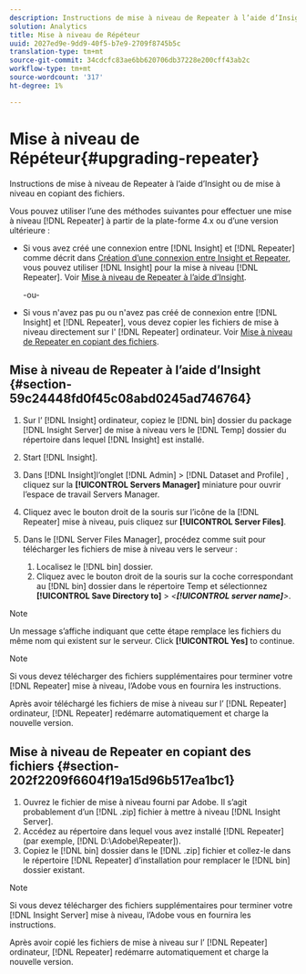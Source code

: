 ```yaml
---
description: Instructions de mise à niveau de Repeater à l’aide d’Insight ou de mise à niveau en copiant des fichiers.
solution: Analytics
title: Mise à niveau de Répéteur
uuid: 2027ed9e-9dd9-40f5-b7e9-2709f8745b5c
translation-type: tm+mt
source-git-commit: 34cdcfc83ae6bb620706db37228e200cff43ab2c
workflow-type: tm+mt
source-wordcount: '317'
ht-degree: 1%

---
```



# Mise à niveau de Répéteur{#upgrading-repeater}

Instructions de mise à niveau de Repeater à l’aide d’Insight ou de mise à niveau en copiant des fichiers.

Vous pouvez utiliser l’une des méthodes suivantes pour effectuer une mise à niveau [!DNL Repeater] à partir de la plate-forme 4.x ou d’une version ultérieure :

* Si vous avez créé une connexion entre [!DNL Insight] et [!DNL Repeater] comme décrit dans [Création d’une connexion entre Insight et Repeater](../../../../home/c-inst-svr/c-rptr-fntly/c-cnfg-rptr-fntly/t-crt-conn-ins-rptr.md#task-785bfe5f0e31484683e4345038add118), vous pouvez utiliser [!DNL Insight] pour la mise à niveau [!DNL Repeater]. Voir [Mise à niveau de Repeater à l’aide d’Insight](../../../../home/c-inst-svr/c-upgrd-uninst-sftwr/c-upgrd-sftwr/c-upgrd-rptr.md#section-59c24448fd0f45c08abd0245ad746764).

   -ou-

* Si vous n&#39;avez pas pu ou n&#39;avez pas créé de connexion entre [!DNL Insight] et [!DNL Repeater], vous devez copier les fichiers de mise à niveau directement sur l&#39; [!DNL Repeater] ordinateur. Voir [Mise à niveau de Repeater en copiant des fichiers](../../../../home/c-inst-svr/c-upgrd-uninst-sftwr/c-upgrd-sftwr/c-upgrd-rptr.md#section-202f2209f6604f19a15d96b517ea1bc1).

## Mise à niveau de Repeater à l’aide d’Insight {#section-59c24448fd0f45c08abd0245ad746764}

1. Sur l’ [!DNL Insight] ordinateur, copiez le [!DNL bin] dossier du package [!DNL Insight Server] de mise à niveau vers le [!DNL Temp] dossier du répertoire dans lequel [!DNL Insight] est installé.
1. Start [!DNL Insight].
1. Dans [!DNL Insight]l’onglet [!DNL Admin] > [!DNL Dataset and Profile] , cliquez sur la **[!UICONTROL Servers Manager]** miniature pour ouvrir l’espace de travail Servers Manager.
1. Cliquez avec le bouton droit de la souris sur l’icône de la [!DNL Repeater] mise à niveau, puis cliquez sur **[!UICONTROL Server Files]**.
1. Dans le [!DNL Server Files Manager], procédez comme suit pour télécharger les fichiers de mise à niveau vers le serveur :

   1. Localisez le [!DNL bin] dossier.
   1. Cliquez avec le bouton droit de la souris sur la coche correspondant au [!DNL bin] dossier dans le répertoire Temp et sélectionnez **[!UICONTROL Save Directory to]** > *&lt;**[!UICONTROL server name]**>*.

>[!NOTE]
>
>Un message s’affiche indiquant que cette étape remplace les fichiers du même nom qui existent sur le serveur. Click **[!UICONTROL Yes]** to continue.

>[!NOTE]
>
>Si vous devez télécharger des fichiers supplémentaires pour terminer votre [!DNL Repeater] mise à niveau, l’Adobe vous en fournira les instructions.

Après avoir téléchargé les fichiers de mise à niveau sur l’ [!DNL Repeater] ordinateur, [!DNL Repeater] redémarre automatiquement et charge la nouvelle version.

## Mise à niveau de Repeater en copiant des fichiers {#section-202f2209f6604f19a15d96b517ea1bc1}

1. Ouvrez le fichier de mise à niveau fourni par Adobe. Il s’agit probablement d’un [!DNL .zip] fichier à mettre à niveau [!DNL Insight Server].
1. Accédez au répertoire dans lequel vous avez installé [!DNL Repeater] (par exemple, [!DNL D:\Adobe\Repeater]).
1. Copiez le [!DNL bin] dossier dans le [!DNL .zip] fichier et collez-le dans le répertoire [!DNL Repeater] d’installation pour remplacer le [!DNL bin] dossier existant.

>[!NOTE]
>
>Si vous devez télécharger des fichiers supplémentaires pour terminer votre [!DNL Insight Server] mise à niveau, l’Adobe vous en fournira les instructions.

Après avoir copié les fichiers de mise à niveau sur l’ [!DNL Repeater] ordinateur, [!DNL Repeater] redémarre automatiquement et charge la nouvelle version.
